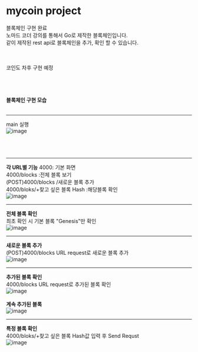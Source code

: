 # mycoin project
블록체인 구현 완료 <br>
노마드 코더 강의를 통해서 Go로 제작한 블록체인입니다. <br>
같이 제작된 rest api로 블록체인을 추가, 확인 할 수 있습니다. <br>

<br><br>
코인도 차후 구현 예정
<br><br><br><br><br>
**블록체인 구현 모습**<br><br>

***
main 실행<br>
![image](https://github.com/yu5429/mycoin/assets/123722364/2dfd3b38-2a4b-409f-987d-ad485f327607)
<br><br><br><br>
***

**각 URL별 기능**
4000: 기본 화면<br>
4000/blocks :전체 블록 보기<br>
(POST)4000/blocks /새로운 블록 추가<br>
4000/bloks/+찾고 싶은 블록 Hash :해당블록 확인<br>
![image](https://github.com/yu5429/mycoin/assets/123722364/e2f91f04-3d4f-4d83-9f24-13e8afa12e4a)
<br>
***
**전체 블록 확인**<br>
최초 확인 시 기본 블록 "Genesis"만 확인<br>
![image](https://github.com/yu5429/mycoin/assets/123722364/544b4309-8280-424d-a848-b2153b2bdac7)
<br>
***
**새로운 블록 추가**<br>
(POST)4000/blocks URL request로 새로운 블록 추가<br>
![image](https://github.com/yu5429/mycoin/assets/123722364/abf7962d-f8f6-44df-95ed-cd0260c6f701)
<br>
***
**추가된 블록 확인**<br>
4000/blocks URL request로 추가된 블록 확인<br>
![image](https://github.com/yu5429/mycoin/assets/123722364/959b1393-b66d-496e-91f5-1fcd599944f7)
<br><br>
**계속 추가된  블록**<br>
![image](https://github.com/yu5429/mycoin/assets/123722364/84f2f509-c724-406c-a49e-fb15a3bc01ba)
<br>
***
**특정 블록 확인**<br>
4000/bloks/+찾고 싶은 블록 Hash값 입력 후 Send Requst<br>
![image](https://github.com/yu5429/mycoin/assets/123722364/bac17f45-076f-44cd-8cd9-cc7989d8f623)

